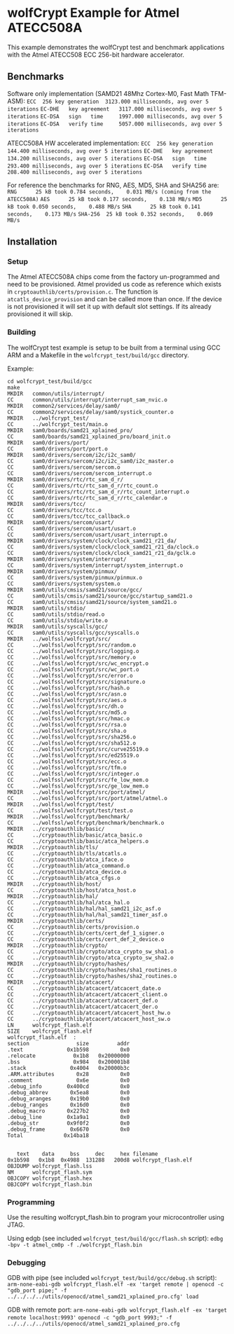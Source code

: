 # wolfCrypt Example for Atmel ATECC508A

This example demonstrates the wolfCrypt test and benchmark applications with the Atmel ATECC508 ECC 256-bit hardware accelerator.

## Benchmarks
Software only implementation (SAMD21 48Mhz Cortex-M0, Fast Math TFM-ASM):
`ECC  256 key generation  3123.000 milliseconds, avg over 5 iterations`
`EC-DHE   key agreement   3117.000 milliseconds, avg over 5 iterations`
`EC-DSA   sign   time     1997.000 milliseconds, avg over 5 iterations`
`EC-DSA   verify time     5057.000 milliseconds, avg over 5 iterations`

ATECC508A HW accelerated implementation:
`ECC  256 key generation  144.400 milliseconds, avg over 5 iterations`
`EC-DHE   key agreement   134.200 milliseconds, avg over 5 iterations`
`EC-DSA   sign   time     293.400 milliseconds, avg over 5 iterations`
`EC-DSA   verify time     208.400 milliseconds, avg over 5 iterations`

For reference the benchmarks for RNG, AES, MD5, SHA and SHA256 are:
`RNG      25 kB took 0.784 seconds,    0.031 MB/s (coming from the ATECC508A)`
`AES      25 kB took 0.177 seconds,    0.138 MB/s`
`MD5      25 kB took 0.050 seconds,    0.488 MB/s`
`SHA      25 kB took 0.141 seconds,    0.173 MB/s`
`SHA-256  25 kB took 0.352 seconds,    0.069 MB/s`

## Installation
### Setup

The Atmel ATECC508A chips come from the factory un-programmed and need to be provisioned. Atmel provided us code as reference which exists in `cryptoauthlib/certs/provision.c`. The function is `atcatls_device_provision` and can be called more than once. If the device is not provisioned it will set it up with default slot settings. If its already provisioned it will skip.

### Building

The wolfCrypt test example is setup to be built from a terminal using GCC ARM and a Makefile in the `wolfcrypt_test/build/gcc` directory.

Example:

```
cd wolfcrypt_test/build/gcc
make
MKDIR   common/utils/interrupt/
CC      common/utils/interrupt/interrupt_sam_nvic.o
MKDIR   common2/services/delay/sam0/
CC      common2/services/delay/sam0/systick_counter.o
MKDIR   ../wolfcrypt_test/
CC      ../wolfcrypt_test/main.o
MKDIR   sam0/boards/samd21_xplained_pro/
CC      sam0/boards/samd21_xplained_pro/board_init.o
MKDIR   sam0/drivers/port/
CC      sam0/drivers/port/port.o
MKDIR   sam0/drivers/sercom/i2c/i2c_sam0/
CC      sam0/drivers/sercom/i2c/i2c_sam0/i2c_master.o
CC      sam0/drivers/sercom/sercom.o
CC      sam0/drivers/sercom/sercom_interrupt.o
MKDIR   sam0/drivers/rtc/rtc_sam_d_r/
CC      sam0/drivers/rtc/rtc_sam_d_r/rtc_count.o
CC      sam0/drivers/rtc/rtc_sam_d_r/rtc_count_interrupt.o
CC      sam0/drivers/rtc/rtc_sam_d_r/rtc_calendar.o
MKDIR   sam0/drivers/tcc/
CC      sam0/drivers/tcc/tcc.o
CC      sam0/drivers/tcc/tcc_callback.o
MKDIR   sam0/drivers/sercom/usart/
CC      sam0/drivers/sercom/usart/usart.o
CC      sam0/drivers/sercom/usart/usart_interrupt.o
MKDIR   sam0/drivers/system/clock/clock_samd21_r21_da/
CC      sam0/drivers/system/clock/clock_samd21_r21_da/clock.o
CC      sam0/drivers/system/clock/clock_samd21_r21_da/gclk.o
MKDIR   sam0/drivers/system/interrupt/
CC      sam0/drivers/system/interrupt/system_interrupt.o
MKDIR   sam0/drivers/system/pinmux/
CC      sam0/drivers/system/pinmux/pinmux.o
CC      sam0/drivers/system/system.o
MKDIR   sam0/utils/cmsis/samd21/source/gcc/
CC      sam0/utils/cmsis/samd21/source/gcc/startup_samd21.o
CC      sam0/utils/cmsis/samd21/source/system_samd21.o
MKDIR   sam0/utils/stdio/
CC      sam0/utils/stdio/read.o
CC      sam0/utils/stdio/write.o
MKDIR   sam0/utils/syscalls/gcc/
CC      sam0/utils/syscalls/gcc/syscalls.o
MKDIR   ../wolfssl/wolfcrypt/src/
CC      ../wolfssl/wolfcrypt/src/random.o
CC      ../wolfssl/wolfcrypt/src/logging.o
CC      ../wolfssl/wolfcrypt/src/memory.o
CC      ../wolfssl/wolfcrypt/src/wc_encrypt.o
CC      ../wolfssl/wolfcrypt/src/wc_port.o
CC      ../wolfssl/wolfcrypt/src/error.o
CC      ../wolfssl/wolfcrypt/src/signature.o
CC      ../wolfssl/wolfcrypt/src/hash.o
CC      ../wolfssl/wolfcrypt/src/asn.o
CC      ../wolfssl/wolfcrypt/src/aes.o
CC      ../wolfssl/wolfcrypt/src/dh.o
CC      ../wolfssl/wolfcrypt/src/md5.o
CC      ../wolfssl/wolfcrypt/src/hmac.o
CC      ../wolfssl/wolfcrypt/src/rsa.o
CC      ../wolfssl/wolfcrypt/src/sha.o
CC      ../wolfssl/wolfcrypt/src/sha256.o
CC      ../wolfssl/wolfcrypt/src/sha512.o
CC      ../wolfssl/wolfcrypt/src/curve25519.o
CC      ../wolfssl/wolfcrypt/src/ed25519.o
CC      ../wolfssl/wolfcrypt/src/ecc.o
CC      ../wolfssl/wolfcrypt/src/tfm.o
CC      ../wolfssl/wolfcrypt/src/integer.o
CC      ../wolfssl/wolfcrypt/src/fe_low_mem.o
CC      ../wolfssl/wolfcrypt/src/ge_low_mem.o
MKDIR   ../wolfssl/wolfcrypt/src/port/atmel/
CC      ../wolfssl/wolfcrypt/src/port/atmel/atmel.o
MKDIR   ../wolfssl/wolfcrypt/test/
CC      ../wolfssl/wolfcrypt/test/test.o
MKDIR   ../wolfssl/wolfcrypt/benchmark/
CC      ../wolfssl/wolfcrypt/benchmark/benchmark.o
MKDIR   ../cryptoauthlib/basic/
CC      ../cryptoauthlib/basic/atca_basic.o
CC      ../cryptoauthlib/basic/atca_helpers.o
MKDIR   ../cryptoauthlib/tls/
CC      ../cryptoauthlib/tls/atcatls.o
CC      ../cryptoauthlib/atca_iface.o
CC      ../cryptoauthlib/atca_command.o
CC      ../cryptoauthlib/atca_device.o
CC      ../cryptoauthlib/atca_cfgs.o
MKDIR   ../cryptoauthlib/host/
CC      ../cryptoauthlib/host/atca_host.o
MKDIR   ../cryptoauthlib/hal/
CC      ../cryptoauthlib/hal/atca_hal.o
CC      ../cryptoauthlib/hal/hal_samd21_i2c_asf.o
CC      ../cryptoauthlib/hal/hal_samd21_timer_asf.o
MKDIR   ../cryptoauthlib/certs/
CC      ../cryptoauthlib/certs/provision.o
CC      ../cryptoauthlib/certs/cert_def_1_signer.o
CC      ../cryptoauthlib/certs/cert_def_2_device.o
MKDIR   ../cryptoauthlib/crypto/
CC      ../cryptoauthlib/crypto/atca_crypto_sw_sha1.o
CC      ../cryptoauthlib/crypto/atca_crypto_sw_sha2.o
MKDIR   ../cryptoauthlib/crypto/hashes/
CC      ../cryptoauthlib/crypto/hashes/sha1_routines.o
CC      ../cryptoauthlib/crypto/hashes/sha2_routines.o
MKDIR   ../cryptoauthlib/atcacert/
CC      ../cryptoauthlib/atcacert/atcacert_date.o
CC      ../cryptoauthlib/atcacert/atcacert_client.o
CC      ../cryptoauthlib/atcacert/atcacert_def.o
CC      ../cryptoauthlib/atcacert/atcacert_der.o
CC      ../cryptoauthlib/atcacert/atcacert_host_hw.o
CC      ../cryptoauthlib/atcacert/atcacert_host_sw.o
LN      wolfcrypt_flash.elf
SIZE    wolfcrypt_flash.elf
wolfcrypt_flash.elf  :
section               size         addr
.text              0x1b598          0x0
.relocate            0x1b8   0x20000000
.bss                 0x984   0x200001b8
.stack              0x4004   0x20000b3c
.ARM.attributes       0x28          0x0
.comment              0x6e          0x0
.debug_info        0x400cd          0x0
.debug_abbrev       0x5ea8          0x0
.debug_aranges      0x19b0          0x0
.debug_ranges       0x16d0          0x0
.debug_macro       0x227b2          0x0
.debug_line        0x1a9a1          0x0
.debug_str         0x9f0f2          0x0
.debug_frame        0x6670          0x0
Total             0x14ba18


   text	   data	    bss	    dec	    hex	filename
0x1b598	  0x1b8	 0x4988	 131288	  200d8	wolfcrypt_flash.elf
OBJDUMP wolfcrypt_flash.lss
NM      wolfcrypt_flash.sym
OBJCOPY wolfcrypt_flash.hex
OBJCOPY wolfcrypt_flash.bin
```

### Programming
Use the resulting wolfcrypt_flash.bin to program your microcontroller using JTAG.

Using edgb (see included `wolfcrypt_test/build/gcc/flash.sh` script):
`edbg -bpv -t atmel_cm0p -f ./wolfcrypt_flash.bin`

### Debugging

GDB with pipe (see included `wolfcrypt_test/build/gcc/debug.sh` script):
`arm-none-eabi-gdb wolfcrypt_flash.elf -ex 'target remote | openocd -c "gdb_port pipe;" -f ../../../../utils/openocd/atmel_samd21_xplained_pro.cfg'
load`

GDB with remote port:
`arm-none-eabi-gdb wolfcrypt_flash.elf -ex 'target remote localhost:9993'`
`openocd -c "gdb_port 9993;" -f ../../../../utils/openocd/atmel_samd21_xplained_pro.cfg`
